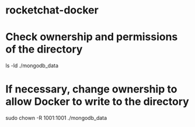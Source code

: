# rocketchat-docker


# Check ownership and permissions of the directory
ls -ld ./mongodb_data

# If necessary, change ownership to allow Docker to write to the directory
sudo chown -R 1001:1001 ./mongodb_data
